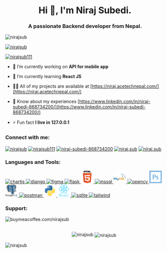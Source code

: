<h1 align="center">Hi 👋, I'm Niraj Subedi.</h1>
<h3 align="center">A passionate Backend developer from Nepal.</h3>

<p align="left"> <img src="https://komarev.com/ghpvc/?username=nirajsub&label=Profile%20views&color=0e75b6&style=flat" alt="nirajsub" /> </p>

<p align="left"> <a href="https://github.com/ryo-ma/github-profile-trophy"><img src="https://github-profile-trophy.vercel.app/?username=nirajsub" alt="nirajsub" /></a> </p>

<p align="left"> <a href="https://twitter.com/nirajsub111" target="blank"><img src="https://img.shields.io/twitter/follow/nirajsub111?logo=twitter&style=for-the-badge" alt="nirajsub111" /></a> </p>

- 🔭 I’m currently working on **API for mobile app**

- 🌱 I’m currently learning **React JS**

- 👨‍💻 All of my projects are available at [https://niraj.acetechnepal.com/](https://niraj.acetechnepal.com/)

- 📄 Know about my experiences [https://www.linkedin.com/in/niraj-subedi-868734200/](https://www.linkedin.com/in/niraj-subedi-868734200/)

- ⚡ Fun fact **I live in 127.0.0.1**

<h3 align="left">Connect with me:</h3>
<p align="left">
<a href="https://dev.to/nirajsub" target="blank"><img align="center" src="https://raw.githubusercontent.com/rahuldkjain/github-profile-readme-generator/master/src/images/icons/Social/devto.svg" alt="nirajsub" height="30" width="40" /></a>
<a href="https://twitter.com/nirajsub111" target="blank"><img align="center" src="https://raw.githubusercontent.com/rahuldkjain/github-profile-readme-generator/master/src/images/icons/Social/twitter.svg" alt="nirajsub111" height="30" width="40" /></a>
<a href="https://linkedin.com/in/niraj-subedi-868734200" target="blank"><img align="center" src="https://raw.githubusercontent.com/rahuldkjain/github-profile-readme-generator/master/src/images/icons/Social/linked-in-alt.svg" alt="niraj-subedi-868734200" height="30" width="40" /></a>
<a href="https://fb.com/niraj.sub" target="blank"><img align="center" src="https://raw.githubusercontent.com/rahuldkjain/github-profile-readme-generator/master/src/images/icons/Social/facebook.svg" alt="niraj.sub" height="30" width="40" /></a>
<a href="https://instagram.com/niraj.sub" target="blank"><img align="center" src="https://raw.githubusercontent.com/rahuldkjain/github-profile-readme-generator/master/src/images/icons/Social/instagram.svg" alt="niraj.sub" height="30" width="40" /></a>
</p>

<h3 align="left">Languages and Tools:</h3>
<p align="left"> <a href="https://www.chartjs.org" target="_blank" rel="noreferrer"> <img src="https://www.chartjs.org/media/logo-title.svg" alt="chartjs" width="40" height="40"/> </a> <a href="https://www.djangoproject.com/" target="_blank" rel="noreferrer"> <img src="https://cdn.worldvectorlogo.com/logos/django.svg" alt="django" width="40" height="40"/> </a> <a href="https://www.figma.com/" target="_blank" rel="noreferrer"> <img src="https://www.vectorlogo.zone/logos/figma/figma-icon.svg" alt="figma" width="40" height="40"/> </a> <a href="https://flask.palletsprojects.com/" target="_blank" rel="noreferrer"> <img src="https://www.vectorlogo.zone/logos/pocoo_flask/pocoo_flask-icon.svg" alt="flask" width="40" height="40"/> </a> <a href="https://www.w3.org/html/" target="_blank" rel="noreferrer"> <img src="https://raw.githubusercontent.com/devicons/devicon/master/icons/html5/html5-original-wordmark.svg" alt="html5" width="40" height="40"/> </a> <a href="https://www.microsoft.com/en-us/sql-server" target="_blank" rel="noreferrer"> <img src="https://www.svgrepo.com/show/303229/microsoft-sql-server-logo.svg" alt="mssql" width="40" height="40"/> </a> <a href="https://www.mysql.com/" target="_blank" rel="noreferrer"> <img src="https://raw.githubusercontent.com/devicons/devicon/master/icons/mysql/mysql-original-wordmark.svg" alt="mysql" width="40" height="40"/> </a> <a href="https://opencv.org/" target="_blank" rel="noreferrer"> <img src="https://www.vectorlogo.zone/logos/opencv/opencv-icon.svg" alt="opencv" width="40" height="40"/> </a> <a href="https://www.photoshop.com/en" target="_blank" rel="noreferrer"> <img src="https://raw.githubusercontent.com/devicons/devicon/master/icons/photoshop/photoshop-line.svg" alt="photoshop" width="40" height="40"/> </a> <a href="https://www.postgresql.org" target="_blank" rel="noreferrer"> <img src="https://raw.githubusercontent.com/devicons/devicon/master/icons/postgresql/postgresql-original-wordmark.svg" alt="postgresql" width="40" height="40"/> </a> <a href="https://postman.com" target="_blank" rel="noreferrer"> <img src="https://www.vectorlogo.zone/logos/getpostman/getpostman-icon.svg" alt="postman" width="40" height="40"/> </a> <a href="https://www.python.org" target="_blank" rel="noreferrer"> <img src="https://raw.githubusercontent.com/devicons/devicon/master/icons/python/python-original.svg" alt="python" width="40" height="40"/> </a> <a href="https://reactjs.org/" target="_blank" rel="noreferrer"> <img src="https://raw.githubusercontent.com/devicons/devicon/master/icons/react/react-original-wordmark.svg" alt="react" width="40" height="40"/> </a> <a href="https://www.sqlite.org/" target="_blank" rel="noreferrer"> <img src="https://www.vectorlogo.zone/logos/sqlite/sqlite-icon.svg" alt="sqlite" width="40" height="40"/> </a> <a href="https://tailwindcss.com/" target="_blank" rel="noreferrer"> <img src="https://www.vectorlogo.zone/logos/tailwindcss/tailwindcss-icon.svg" alt="tailwind" width="40" height="40"/> </a> </p>

<h3 align="left">Support:</h3>
<p><a href="https://www.buymeacoffee.com/buymeacoffee.com/nirajsub"> <img align="left" src="https://cdn.buymeacoffee.com/buttons/v2/default-yellow.png" height="50" width="210" alt="buymeacoffee.com/nirajsub" /></a></p><br><br>

<p><img align="left" src="https://github-readme-stats.vercel.app/api/top-langs?username=nirajsub&show_icons=true&locale=en&layout=compact" alt="nirajsub" /></p>

<p>&nbsp;<img align="center" src="https://github-readme-stats.vercel.app/api?username=nirajsub&show_icons=true&locale=en" alt="nirajsub" /></p>

<p><img align="center" src="https://github-readme-streak-stats.herokuapp.com/?user=nirajsub&" alt="nirajsub" /></p>
